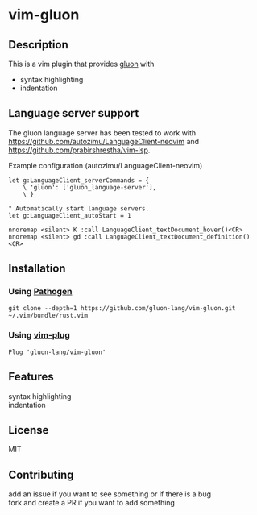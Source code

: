 # vim-gluon

## Description

This is a vim plugin that provides [gluon][g] with 
* syntax highlighting
* indentation 

## Language server support

The gluon language server has been tested to work with https://github.com/autozimu/LanguageClient-neovim and https://github.com/prabirshrestha/vim-lsp.

Example configuration (autozimu/LanguageClient-neovim)

```vim
let g:LanguageClient_serverCommands = {
    \ 'gluon': ['gluon_language-server'],
    \ }

" Automatically start language servers.
let g:LanguageClient_autoStart = 1

nnoremap <silent> K :call LanguageClient_textDocument_hover()<CR>
nnoremap <silent> gd :call LanguageClient_textDocument_definition()<CR>
```

## Installation

### Using [Pathogen][p]

```shell
git clone --depth=1 https://github.com/gluon-lang/vim-gluon.git ~/.vim/bundle/rust.vim
```

### Using [vim-plug][]

```
Plug 'gluon-lang/vim-gluon'
```

## Features

syntax highlighting  
indentation

## License

MIT

## Contributing

add an issue if you want to see something or if there is a bug  
fork and create a PR if you want to add something

[g]: https://github.com/gluon-lang/gluon
[v]: https://github.com/gmarik/vundle
[vqs]: https://github.com/gmarik/vundle#quick-start
[p]: https://github.com/tpope/vim-pathogen
[nb]: https://github.com/Shougo/neobundle.vim
[vim-plug]: https://github.com/junegunn/vim-plug
